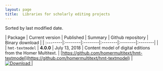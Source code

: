 ```yaml
---
layout: page
title:  Libraries for scholarly editing projects
---
```


Sorted by last modified date.



| Package | Current version | Published | Summary | Github repository | Binary download |
| :--------|:--------|:--------|:--------|:--------|:--------| |
| `hmt-textmodel` | **4.0.0** | July 13, 2018 | Content model of digital editions from the Homer Multitext. | [https://github.com/homermultitext/hmt-textmodel](https://github.com/homermultitext/hmt-textmodel) | [ ![Download](https://api.bintray.com/packages/neelsmith/maven/hmt-textmodel/images/download.svg) ](https://bintray.com/neelsmith/maven/hmt-textmodel/_latestVersion) |
